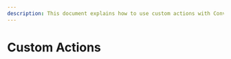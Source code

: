 ```yaml
---
description: This document explains how to use custom actions with Convai characters.
---
```


# Custom Actions

